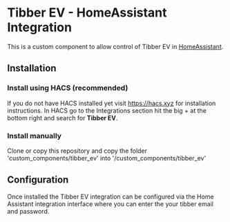 # Tibber EV - HomeAssistant Integration

This is a custom component to allow control of Tibber EV in [HomeAssistant](https://home-assistant.io).

## Installation

### Install using HACS (recommended)
If you do not have HACS installed yet visit https://hacs.xyz for installation instructions.
In HACS go to the Integrations section hit the big + at the bottom right and search for **Tibber EV**.

### Install manually
Clone or copy this repository and copy the folder 'custom_components/tibber_ev' into '<homeassistant config>/custom_components/tibber_ev'

## Configuration

Once installed the Tibber EV integration can be configured via the Home Assistant integration interface 
where you can enter the your tibber email and password.
